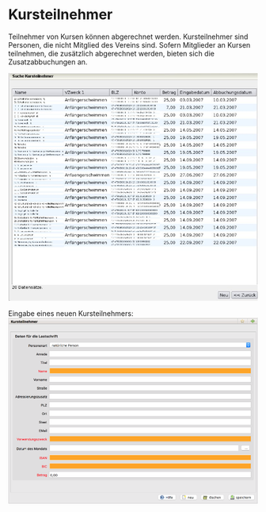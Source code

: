 # Kursteilnehmer

Teilnehmer von Kursen können abgerechnet werden. Kursteilnehmer sind Personen, die nicht Mitglied des Vereins sind. Sofern Mitglieder an Kursen teilnehmen, die zusätzlich abgerechnet werden, bieten sich die Zusatzabbuchungen an.

![](/assets/Kursteilnehmerliste.jpg)

Eingabe eines neuen Kursteilnehmers:![](/assets/KursteilnehmerNeu.png)



